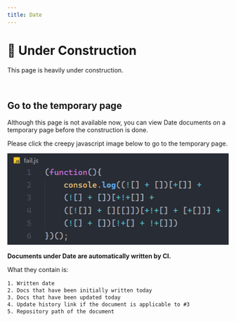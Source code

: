 ```yaml
---
title: Date
---
```


# 🚧 Under Construction
This page is heavily under construction.

<br />

## Go to the temporary page

Although this page is not available now, you can view Date documents on a temporary page before the construction is done.

Please click the creepy javascript image below to go to the temporary page.

[![fail](../../../static/img/date/fail.png)](date-tmp/2021/11/2021-11-04)

**Documents under Date are automatically written by CI.**

What they contain is:

```
1. Written date
2. Docs that have been initially written today
3. Docs that have been updated today
4. Update history link if the document is applicable to #3
5. Repository path of the document
```